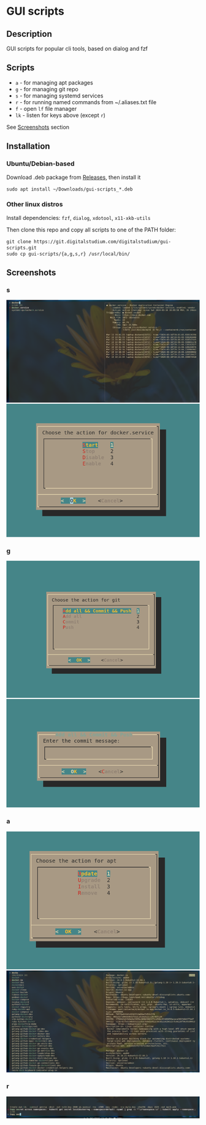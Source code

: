 # GUI scripts
## Description
GUI scripts for popular cli tools, based on dialog and fzf

## Scripts
- `a` - for managing apt packages
- `g` - for managing git repo
- `s` - for managing systemd services
- `r` - for running named commands from ~/.aliases.txt file
- `f` - open `lf` file manager
- `lk` - listen for keys above (except `r`)

See [Screenshots](#screenshots) section

## Installation
### Ubuntu/Debian-based
Download .deb package from [Releases](https://git.digitalstudium.com/digitalstudium/run/releases), then install it
```
sudo apt install ~/Downloads/gui-scripts_*.deb
```
### Other linux distros
Install dependencies: `fzf`, `dialog`, `xdotool`, `x11-xkb-utils`

Then clone this repo and copy all scripts to one of the PATH folder:
```
git clone https://git.digitalstudium.com/digitalstudium/gui-scripts.git
sudo cp gui-scripts/{a,g,s,r} /usr/local/bin/
```

## Screenshots
### s
![Choose service](./screenshots/2024-03-16-192529_1883x1000_scrot.png)
![Choose action](./screenshots/2024-03-16-192537_749x517_scrot.png)
### g
![Choose action](./screenshots/2024-03-16-191200_847x602_scrot.png)
![Add commit message](./screenshots/2024-03-16-191212_753x423_scrot.png)
### a
![Choose action](./screenshots/2024-03-16-191235_719x514_scrot.png)
![Choose package](./screenshots/2024-03-16-191251_1897x1003_scrot.png)
### r
![Choose command && run](./screenshots/2024-03-16-192622_1882x215_scrot.png)
